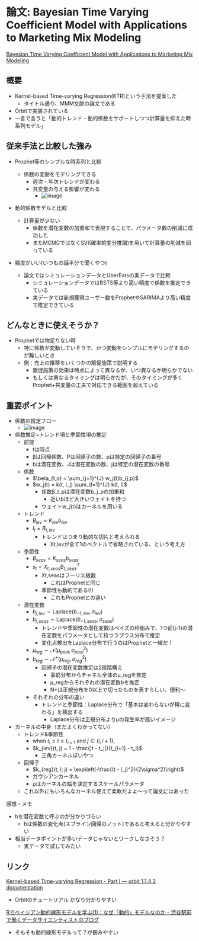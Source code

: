 # 論文: Bayesian Time Varying Coefficient Model with Applications to Marketing Mix Modeling
[Bayesian Time Varying Coefficient Model with Applications to Marketing Mix Modeling](https://arxiv.org/abs/2106.03322)

## 概要
  - Kernel-based Time-varying Regression(KTR)という手法を提案した
      - タイトル通り、MMM文脈の論文である
  - Orbitで実装されている
  - 一言で言うと「動的トレンド・動的係数をサポートしつつ計算量を抑えた時系列モデル」

## 従来手法と比較した強み
  - Prophet等のシンプルな時系列と比較
    - 係数の変動をモデリングできる
      - 週次・年次トレンドが変わる
      - 共変量の与える影響が変わる
        - ![image](https://github.com/yusuke-kayahara/kyhr-study/assets/89958903/c1814993-66a9-4da5-8116-e86cff13409b)

  - 動的係数モデルと比較
    - 計算量が少ない
      - 係数を潜在変数の加重和で表現することで、パラメータ数の削減に成功した
      - またMCMCではなくSVI(確率的変分推論)を用いて計算量の削減を図っている
  - 精度がいい(いつもの話半分で聞くやつ)
    - 論文ではシミュレーションデータとUberEatsの実データで比較
      - シミュレーションデータではBSTS等より高い精度で係数を推定できている
      - 実データでは新規獲得ユーザー数をProphetやSARIMAより高い精度で推定できている

## どんなときに使えそうか？
  - Prophetでは物足りない時
    - 特に係数が変動していそうで、かつ変動をシンプルにモデリングするのが難しいとき
    - 例：売上の推移をいくつかの販促施策で説明する
      - 販促施策の効果は時点によって異なるが、いつ異なるか明らかでない
      - もしくは異なるタイミングは明らかだが、そのタイミングが多くProphet+共変量の工夫で対応できる範囲を超えている

## 重要ポイント
  - 係数の推定フロー
    - ![image](https://github.com/yusuke-kayahara/kyhr-study/assets/89958903/1a63bd5c-7512-4071-8b33-75e7f7754e11)
  - 係数推定~トレンド項と季節性項の推定
    - 前提
      - tは時点
      - βは回帰係数、Pは回帰子の数、pは特定の回帰子の番号
      - bは潜在変数、Jは潜在変数の数、jは特定の潜在変数の番号
    - 係数
      - $\beta_{t,p} = \sum_{j=1}^{J} w_j(t)b_{j,p}$
      - $w_j(t) = k(t, l_j) \sum_{l=1}^{J} k(t, l)$
          - 係数β_t_pは潜在変数b_j_pの加重和
            - 近いbほど大きいウェイトを持つ
          - ウェイトw_j(t)はカーネルを用いる
    - トレンド
      - $B_{lev} = K_{lev}b_{lev}$
      - $l_{t} = B_{t,lev}$
        - トレンドはつまり動的な切片と考えられる
          - Xt,levが全て1のベクトルで省略されている、という考え方
    - 季節性
      - $B_{seas} = K_{seas}b_{seas}$
      - $s_t = X_{t,seas}B^T_{t,seas}$
        - Xt,seasはフーリエ級数
          - これはProphetと同じ
        - 季節性も動的である(!)
          - これもProphetとの違い
    - 潜在変数
      - $b_{j,lev} \sim \text{Laplace}(b_{-1,lev}, \sigma_{lev})$
      - $b_{j,seas} \sim \text{Laplace}(b_{-1,seas}, \sigma_{seas})$
        - トレンドや季節性の潜在変数はベイズの枠組みで、1つ前(j-1)の潜在変数をパラメータとして持つラプラス分布で推定
        - 変化点検出をLaplace分布で行うのはProphetと一緒だ！
      - $\mu_{reg} \sim \mathcal{N}(\mu_{pool}, \sigma_{pool}^2)$
      - $b_{reg} \sim \mathcal{N}^+(\mu_{reg}, \sigma_{reg}^2)$
        - 回帰子の潜在変数推定は2段階構え
          - 事前分布からチャネル全体のμ_regを推定
          - μ_regからそれぞれの潜在変数bを推定
          - N+は正規分布を0以上で切ったものを表すらしい、便利～
      - それぞれの分布の違い
        - トレンドと季節性：Laplace分布で「基本は変わらないが稀に変わる」を検出する
          - Laplace分布は正規分布よりμの発生率が高いイメージ
  - カーネルの中身（まだよくわかってない）
    - トレンド&季節性
      - $\text{when } t_i \leq t \leq t_{i+1} \text{ and } j \in (i, i+1),$
      - $k_{lev}(t, j) = 1 - \frac{|t - t_j|}{t_{i+1} - t_i}$
        - 三角カーネルぽいやつ
    - 回帰子
      - $k_{reg}(t, l; j) = \exp\left(-\frac{(t - l_j)^2}{2\sigma^2}\right)$
      - ガウシアンカーネル
      - ρはカーネルの幅を決定するスケールパラメータ
    - これ以外にもいろんなカーネル使えて柔軟だよよ～って論文にはあった

感想・メモ
  - bを潜在変数と呼ぶのが分かりづらい
    - bは係数の変化点(スプライン回帰のノット)であると考えると分かりやすい
  - 相当データポイントが多いデータじゃないとワークしなさそう？
    - 実データで試してみたい

## リンク
[Kernel-based Time-varying Regression - Part I — orbit 1.1.4.2 documentation ](https://orbit-ml.readthedocs.io/en/stable/tutorials/ktr1.html)
- Orbitのチュートリアル かなり分かりやすい

[Rでベイジアン動的線形モデルを学ぶ(1)：なぜ「動的」モデルなのか - 渋谷駅前で働くデータサイエンティストのブログ](https://tjo.hatenablog.com/entry/2014/07/25/190717)
- そもそも動的線形モデルって？が掴みやすい
